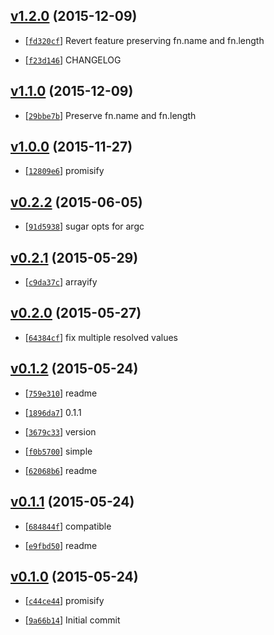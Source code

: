 <!-- 75174c3 1449680415000 -->

## [v1.2.0](https://github.com/zoubin/node-promisify/commit/75174c3) (2015-12-09)

* [[`fd320cf`](https://github.com/zoubin/node-promisify/commit/fd320cf)] Revert feature preserving fn.name and fn.length

* [[`f23d146`](https://github.com/zoubin/node-promisify/commit/f23d146)] CHANGELOG

## [v1.1.0](https://github.com/zoubin/node-promisify/commit/9c94916) (2015-12-09)

* [[`29bbe7b`](https://github.com/zoubin/node-promisify/commit/29bbe7b)] Preserve fn.name and fn.length

## [v1.0.0](https://github.com/zoubin/node-promisify/commit/8186314) (2015-11-27)

* [[`12809e6`](https://github.com/zoubin/node-promisify/commit/12809e6)] promisify

## [v0.2.2](https://github.com/zoubin/node-promisify/commit/8174d42) (2015-06-05)

* [[`91d5938`](https://github.com/zoubin/node-promisify/commit/91d5938)] sugar opts for argc

## [v0.2.1](https://github.com/zoubin/node-promisify/commit/c9d4e14) (2015-05-29)

* [[`c9da37c`](https://github.com/zoubin/node-promisify/commit/c9da37c)] arrayify

## [v0.2.0](https://github.com/zoubin/node-promisify/commit/7134c1f) (2015-05-27)

* [[`64384cf`](https://github.com/zoubin/node-promisify/commit/64384cf)] fix multiple resolved values

## [v0.1.2](https://github.com/zoubin/node-promisify/commit/fd258bb) (2015-05-24)

* [[`759e310`](https://github.com/zoubin/node-promisify/commit/759e310)] readme

* [[`1896da7`](https://github.com/zoubin/node-promisify/commit/1896da7)] 0.1.1

* [[`3679c33`](https://github.com/zoubin/node-promisify/commit/3679c33)] version

* [[`f0b5700`](https://github.com/zoubin/node-promisify/commit/f0b5700)] simple

* [[`62068b6`](https://github.com/zoubin/node-promisify/commit/62068b6)] readme

## [v0.1.1](https://github.com/zoubin/node-promisify/commit/5f4998b) (2015-05-24)

* [[`684844f`](https://github.com/zoubin/node-promisify/commit/684844f)] compatible

* [[`e9fbd50`](https://github.com/zoubin/node-promisify/commit/e9fbd50)] readme

## [v0.1.0](https://github.com/zoubin/node-promisify/commit/d2a24ff) (2015-05-24)

* [[`c44ce44`](https://github.com/zoubin/node-promisify/commit/c44ce44)] promisify

* [[`9a66b14`](https://github.com/zoubin/node-promisify/commit/9a66b14)] Initial commit

